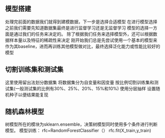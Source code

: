 

## 模型搭建
处理完前面的数据我们就得到建模数据，下一步是选择合适模型
在进行模型选择之前我们需要先知道数据集最终是进行监督学习还是无监督学习
模型的选择一方面是通过我们的任务来决定的。
除了根据我们任务来选择模型外，还可以根据数据样本量以及特征的稀疏性来决定
刚开始我们总是先尝试使用一个基本的模型来作为其baseline，进而再训练其他模型做对比，最终选择泛化能力或性能比较好的模型

## 切割训练集和测试集
这里使用留出法划分数据集
将数据集分为自变量和因变量
按比例切割训练集和测试集(一般测试集的比例有30%、25%、20%、15%和10%)
使用分层抽样
设置随机种子以便结果能复现

## 随机森林模型
树模型所在的模块为sklearn.ensemble，决策树模型同时使用多个条件进行判断模型。
模型训练：
rfc=RandomForestClassifier（）
rfc.fit(X_train,y_train)
